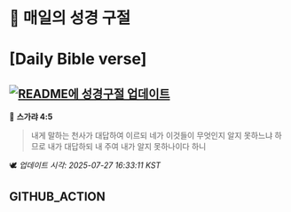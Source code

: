 # 🙏 매일의 성경 구절
# [Daily Bible verse]
## [![README에 성경구절 업데이트](https://github.com/DONGSUKA/first_test/actions/workflows/update-readme-bible.yml/badge.svg)](https://github.com/DONGSUKA/first_test/actions/workflows/update-readme-bible.yml)
<!-- START_BIBLE_VERSE -->
📖 **스가랴 4:5**
> 내게 말하는 천사가 대답하여 이르되 네가 이것들이 무엇인지 알지 못하느냐 하므로 내가 대답하되 내 주여 내가 알지 못하나이다 하니

🕊️ _업데이트 시각: 2025-07-27 16:33:11 KST_
  <!-- END_BIBLE_VERSE -->
## GITHUB_ACTION
